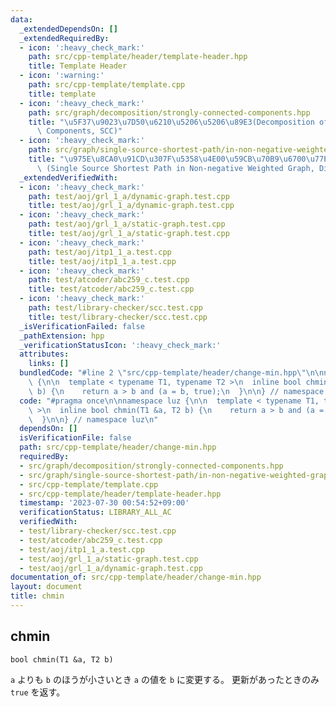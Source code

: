 ```yaml
---
data:
  _extendedDependsOn: []
  _extendedRequiredBy:
  - icon: ':heavy_check_mark:'
    path: src/cpp-template/header/template-header.hpp
    title: Template Header
  - icon: ':warning:'
    path: src/cpp-template/template.cpp
    title: template
  - icon: ':heavy_check_mark:'
    path: src/graph/decomposition/strongly-connected-components.hpp
    title: "\u5F37\u9023\u7D50\u6210\u5206\u5206\u89E3(Decomposition of Strongly Connected\
      \ Components, SCC)"
  - icon: ':heavy_check_mark:'
    path: src/graph/single-source-shortest-path/in-non-negative-weighted-graph.hpp
    title: "\u975E\u8CA0\u91CD\u307F\u5358\u4E00\u59CB\u70B9\u6700\u77ED\u7D4C\u8DEF\
      \ (Single Source Shortest Path in Non-negative Weighted Graph, Dijkstra's Algorithm)"
  _extendedVerifiedWith:
  - icon: ':heavy_check_mark:'
    path: test/aoj/grl_1_a/dynamic-graph.test.cpp
    title: test/aoj/grl_1_a/dynamic-graph.test.cpp
  - icon: ':heavy_check_mark:'
    path: test/aoj/grl_1_a/static-graph.test.cpp
    title: test/aoj/grl_1_a/static-graph.test.cpp
  - icon: ':heavy_check_mark:'
    path: test/aoj/itp1_1_a.test.cpp
    title: test/aoj/itp1_1_a.test.cpp
  - icon: ':heavy_check_mark:'
    path: test/atcoder/abc259_c.test.cpp
    title: test/atcoder/abc259_c.test.cpp
  - icon: ':heavy_check_mark:'
    path: test/library-checker/scc.test.cpp
    title: test/library-checker/scc.test.cpp
  _isVerificationFailed: false
  _pathExtension: hpp
  _verificationStatusIcon: ':heavy_check_mark:'
  attributes:
    links: []
  bundledCode: "#line 2 \"src/cpp-template/header/change-min.hpp\"\n\nnamespace luz\
    \ {\n\n  template < typename T1, typename T2 >\n  inline bool chmin(T1 &a, T2\
    \ b) {\n    return a > b and (a = b, true);\n  }\n\n} // namespace luz\n"
  code: "#pragma once\n\nnamespace luz {\n\n  template < typename T1, typename T2\
    \ >\n  inline bool chmin(T1 &a, T2 b) {\n    return a > b and (a = b, true);\n\
    \  }\n\n} // namespace luz\n"
  dependsOn: []
  isVerificationFile: false
  path: src/cpp-template/header/change-min.hpp
  requiredBy:
  - src/graph/decomposition/strongly-connected-components.hpp
  - src/graph/single-source-shortest-path/in-non-negative-weighted-graph.hpp
  - src/cpp-template/template.cpp
  - src/cpp-template/header/template-header.hpp
  timestamp: '2023-07-30 00:54:52+09:00'
  verificationStatus: LIBRARY_ALL_AC
  verifiedWith:
  - test/library-checker/scc.test.cpp
  - test/atcoder/abc259_c.test.cpp
  - test/aoj/itp1_1_a.test.cpp
  - test/aoj/grl_1_a/static-graph.test.cpp
  - test/aoj/grl_1_a/dynamic-graph.test.cpp
documentation_of: src/cpp-template/header/change-min.hpp
layout: document
title: chmin
---
```


## chmin
```
bool chmin(T1 &a, T2 b)
```

`a` よりも `b` のほうが小さいとき `a` の値を `b` に変更する。
更新があったときのみ `true` を返す。
